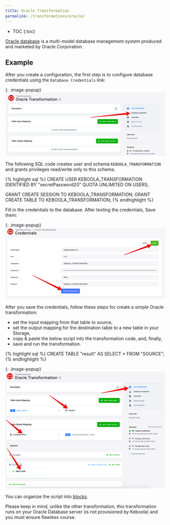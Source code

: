 ```yaml
---
title: Oracle Transformation
permalink: /transformations/oracle/
---
```


* TOC
{:toc}

[Oracle database](https://www.oracle.com/index.html) is a multi-model database management system produced and marketed by Oracle Corporation.

## Example
After you create a configuration, the first step is to configure database credentials using the `Database Credentials` link:

{: .image-popup}
![Screenshot - Credentials link](/transformations/oracle/navigate-to-credentials.png)

The following SQL code creates user and schema `KEBOOLA_TRANSFORMATION` and grants privileges read/write only to this schema.

{% highlight sql %}
CREATE USER KEBOOLA_TRANSFORMATION IDENTIFIED BY "secretPassword20" QUOTA UNLIMITED ON USERS;

GRANT CREATE SESSION TO KEBOOLA_TRANSFORMATION;
GRANT CREATE TABLE TO KEBOOLA_TRANSFORMATION;
{% endhighlight %}
 
Fill in the credentials to the database. After testing the credentials, Save them:

{: .image-popup}
![Screenshot - Credentials](/transformations/oracle/credentials.png)

After you save the credentials, follow these steps for create a simple Oracle transformation:
 - set the input mapping from that table to source,
 - set the output mapping for the destination table to a new table in your Storage,
 - copy & paste the below script into the transformation code, and, finally,
 - save and run the transformation.
 
{% highlight sql %}
CREATE TABLE "result" AS SELECT * FROM "SOURCE";
{% endhighlight %}

{: .image-popup}
![Screenshot - Sample Transformation](/transformations/oracle/sample-transformation.png)

You can organize the script into [blocks](/transformations/#writing-scripts).

Please keep in mind, unlike the other transformation, this transformation runs on your Oracle Database server (is not provisioned by Keboola) and you must ensure flawless course.

